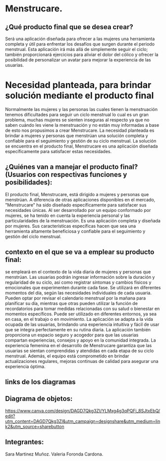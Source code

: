 # Menstrucare.

## ¿Qué producto final que se desea crear?

Será una aplicación diseñada para ofrecer a las mujeres una herramienta completa y útil para enfrentar los desafíos que surgen durante el periodo menstrual. Esta aplicación irá más allá de simplemente seguir el ciclo; también proporcionará ejercicios para aliviar el dolor del cólico y ofrecer la posibilidad de personalizar un avatar para mejorar la experiencia de las usuarias. 
	

# Necesidad planteada, para brindar solución mediante el producto final

Normalmente las mujeres y las personas las cuales tienen la menstruación tenemos dificultades para seguir un ciclo menstrual lo cual es un gran problema, muchas mujeres se sienten inseguras al respecto ya que no saben cuándo les viene la menstruación y no están muy informadas a base de esto nos propusimos a crear Menstrucare.
La necesidad planteada es brindar a mujeres y personas que menstrúan una solución completa y confiable para el seguimiento y gestión de su ciclo menstrual. La solución se encuentra en el producto final, Menstrucare es una aplicación diseñada específicamente para satisfacer estas necesidades.


## ¿Quiénes van a manejar el producto final? (Usuarios con respectivas funciones y posibilidades):

El producto final, Menstrucare, está dirigido a mujeres y personas que menstrúan. A diferencia de otras aplicaciones disponibles en el mercado, "Menstrucare" ha sido diseñado específicamente para satisfacer sus necesidades únicas. Al ser desarrollado por un equipo conformado por mujeres, se ha tenido en cuenta la experiencia personal y las particularidades de la menstruación. Es una aplicación completa y diseñada por mujeres. Sus características específicas hacen que sea una herramienta altamente beneficiosa y confiable para el seguimiento y gestión del ciclo menstrual.



## contexto en el que se va a emplear su producto final:

se empleará en el contexto de la vida diaria de mujeres y personas que menstrúan. Las usuarias podrán ingresar información sobre la duración y regularidad de su ciclo, así como registrar síntomas y cambios físicos y emocionales que experimenten durante cada fase. Se utilizará en diferentes momentos del día, según las necesidades individuales de cada usuaria. Pueden optar por revisar el calendario menstrual por la mañana para planificar su día, mientras que otras pueden utilizar la función de recordatorios para tomar medidas relacionadas con su salud o bienestar en momentos específicos.  Puede ser utilizado en diferentes entornos, ya sea en casa, en el trabajo o en movimiento. La aplicación se adapta a la vida ocupada de las usuarias, brindando una experiencia intuitiva y fácil de usar que se integra perfectamente en su rutina diaria. La aplicación también proporciona un espacio seguro y acogedor para que las usuarias compartan experiencias, consejos y apoyo en la comunidad integrada. La experiencia femenina en el desarrollo de Menstrucare garantiza que las usuarias se sientan comprendidas y atendidas en cada etapa de su ciclo menstrual. Además, el equipo está comprometido en brindar actualizaciones regulares, mejoras continuas de calidad para asegurar una experiencia óptima.

## links  de los diagramas

## Diagrama de objetos:
https://www.canva.com/design/DAGD7Qkg3ZI/YLMxg4g3qPQFj_8SJtxEbQ/edit?utm_content=DAGD7Qkg3ZI&utm_campaign=designshare&utm_medium=link2&utm_source=sharebutton



## Integrantes:

Sara Martinez Muñoz.
Valeria Foronda Cardona.


